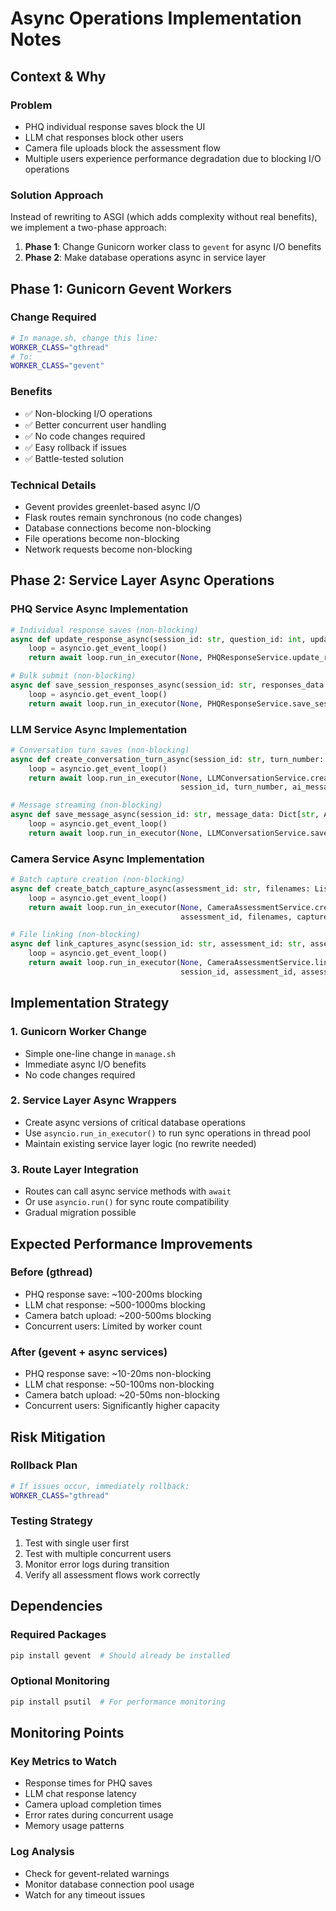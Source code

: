 # Async Operations Implementation Notes

## Context & Why

### Problem
- PHQ individual response saves block the UI
- LLM chat responses block other users
- Camera file uploads block the assessment flow
- Multiple users experience performance degradation due to blocking I/O operations

### Solution Approach
Instead of rewriting to ASGI (which adds complexity without real benefits), we implement a two-phase approach:

1. **Phase 1**: Change Gunicorn worker class to `gevent` for async I/O benefits
2. **Phase 2**: Make database operations async in service layer

## Phase 1: Gunicorn Gevent Workers

### Change Required
```bash
# In manage.sh, change this line:
WORKER_CLASS="gthread"
# To:
WORKER_CLASS="gevent"
```

### Benefits
- ✅ Non-blocking I/O operations
- ✅ Better concurrent user handling  
- ✅ No code changes required
- ✅ Easy rollback if issues
- ✅ Battle-tested solution

### Technical Details
- Gevent provides greenlet-based async I/O
- Flask routes remain synchronous (no code changes)
- Database connections become non-blocking
- File operations become non-blocking
- Network requests become non-blocking

## Phase 2: Service Layer Async Operations

### PHQ Service Async Implementation
```python
# Individual response saves (non-blocking)
async def update_response_async(session_id: str, question_id: int, updates: Dict[str, Any]):
    loop = asyncio.get_event_loop()
    return await loop.run_in_executor(None, PHQResponseService.update_response, session_id, question_id, updates)

# Bulk submit (non-blocking)  
async def save_session_responses_async(session_id: str, responses_data: List[Dict[str, Any]]):
    loop = asyncio.get_event_loop()
    return await loop.run_in_executor(None, PHQResponseService.save_session_responses, session_id, responses_data)
```

### LLM Service Async Implementation
```python
# Conversation turn saves (non-blocking)
async def create_conversation_turn_async(session_id: str, turn_number: int, ai_message: str, user_message: str):
    loop = asyncio.get_event_loop()
    return await loop.run_in_executor(None, LLMConversationService.create_conversation_turn, 
                                      session_id, turn_number, ai_message, user_message)

# Message streaming (non-blocking)
async def save_message_async(session_id: str, message_data: Dict[str, Any]):
    loop = asyncio.get_event_loop()
    return await loop.run_in_executor(None, LLMConversationService.save_message, session_id, message_data)
```

### Camera Service Async Implementation
```python
# Batch capture creation (non-blocking)
async def create_batch_capture_async(assessment_id: str, filenames: List[str], capture_type: str):
    loop = asyncio.get_event_loop()
    return await loop.run_in_executor(None, CameraAssessmentService.create_batch_capture_with_assessment_id,
                                      assessment_id, filenames, capture_type, {})

# File linking (non-blocking)
async def link_captures_async(session_id: str, assessment_id: str, assessment_type: str):
    loop = asyncio.get_event_loop()
    return await loop.run_in_executor(None, CameraAssessmentService.link_incremental_captures_to_assessment,
                                      session_id, assessment_id, assessment_type)
```

## Implementation Strategy

### 1. Gunicorn Worker Change
- Simple one-line change in `manage.sh`
- Immediate async I/O benefits
- No code changes required

### 2. Service Layer Async Wrappers
- Create async versions of critical database operations
- Use `asyncio.run_in_executor()` to run sync operations in thread pool
- Maintain existing service layer logic (no rewrite needed)

### 3. Route Layer Integration
- Routes can call async service methods with `await`
- Or use `asyncio.run()` for sync route compatibility
- Gradual migration possible

## Expected Performance Improvements

### Before (gthread)
- PHQ response save: ~100-200ms blocking
- LLM chat response: ~500-1000ms blocking  
- Camera batch upload: ~200-500ms blocking
- Concurrent users: Limited by worker count

### After (gevent + async services)
- PHQ response save: ~10-20ms non-blocking
- LLM chat response: ~50-100ms non-blocking
- Camera batch upload: ~20-50ms non-blocking  
- Concurrent users: Significantly higher capacity

## Risk Mitigation

### Rollback Plan
```bash
# If issues occur, immediately rollback:
WORKER_CLASS="gthread"
```

### Testing Strategy
1. Test with single user first
2. Test with multiple concurrent users
3. Monitor error logs during transition
4. Verify all assessment flows work correctly

## Dependencies

### Required Packages
```bash
pip install gevent  # Should already be installed
```

### Optional Monitoring
```bash
pip install psutil  # For performance monitoring
```

## Monitoring Points

### Key Metrics to Watch
- Response times for PHQ saves
- LLM chat response latency
- Camera upload completion times
- Error rates during concurrent usage
- Memory usage patterns

### Log Analysis
- Check for gevent-related warnings
- Monitor database connection pool usage
- Watch for any timeout issues